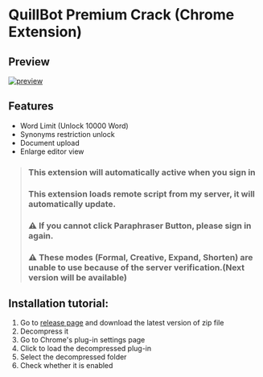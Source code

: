 # QuillBot Premium Crack (Chrome Extension)

## Preview

[![preview](https://github.com/blueagler/QuillBot-Premium-Crack/blob/main/preview.png?raw=true "preview")](http://https://github.com/blueagler/QuillBot-Premium-Crack/blob/main/preview.png?raw=true "preview")

## Features

- Word Limit (Unlock 10000 Word)
- Synonyms restriction unlock
- Document upload
- Enlarge editor view

> ### This extension will automatically active when you sign in
> ### This extension loads remote script from my server, it will automatically update.
> ### ⚠️ If you cannot click Paraphraser Button, please sign in again.
> ### ⚠️ These modes (Formal, Creative, Expand, Shorten) are unable to use because of the server verification.(Next version will be available)

## Installation tutorial:

1. Go to [release page](https://github.com/blueagler/QuillBot-Premium-Crack/releases) and download the latest version of zip file
2. Decompress it
3. Go to Chrome's plug-in settings page
4. Click to load the decompressed plug-in
5. Select the decompressed folder
6. Check whether it is enabled
